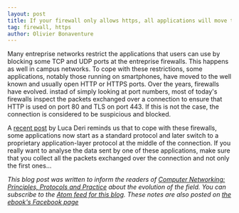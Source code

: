 ```yaml
---
layout: post
title: If your firewall only allows https, all applications will move to https
tag: firewall, https
author: Olivier Bonaventure
---
```


Many entreprise networks restrict the applications that users can use by blocking some TCP and UDP ports at the entreprise firewalls. This happens as well in campus networks. To cope with these restrictions, some applications, notably those running on smartphones, have moved to the well known and usually open HTTP or HTTPS ports. Over the years, firewalls have evolved. instad of simply looking at port numbers, most of today's firewalls inspect the packets exchanged over a connection to ensure that HTTP is used on port 80 and TLS on port 443. If this is not the case, the connection is considered to be suspicious and blocked.

A [recent post](https://www.ntop.org/ndpi/new-challenges-in-dpi-protocol-detection/) by Luca Deri reminds us that to cope with these firewalls, some applications now start as a standard protocol and later switch to a proprietary application-layer protocol at the middle of the connection. If you really want to analyse the data sent by one of these applications, make sure that you collect all the packets exchanged over the connection and not only the first ones...

*This blog post was written to inform the readers of [Computer Networking: Principles, Protocols and Practice](https://www.computer-networking.info) about the evolution of the field. You can subscribe to the [Atom feed for this blog](http://blog.computer-networking.info/feed.xml). These notes are also posted on [the ebook's Facebook page](https://www.facebook.com/Computer-Networking-Principles-Protocols-and-Practice-129951043755620/)*